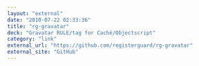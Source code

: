 ```yaml
---
layout: "external"
date: "2010-07-22 02:33:36"
title: "rg-gravatar"
deck: "Gravatar RULE/tag for Caché/Objectscript"
category: "link"
external_url: "https://github.com/registerguard/rg-gravatar"
external_site: "GitHub"
---
```

